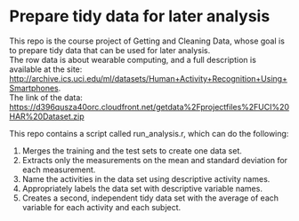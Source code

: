 # Prepare tidy data for later analysis
This repo is the course project of Getting and Cleaning Data, whose goal is to prepare tidy data that can be used for later analysis. <br>
The row data is about wearable computing, and a full description is available at the site:<br> http://archive.ics.uci.edu/ml/datasets/Human+Activity+Recognition+Using+Smartphones. <br>
The link of the data:<br>
https://d396qusza40orc.cloudfront.net/getdata%2Fprojectfiles%2FUCI%20HAR%20Dataset.zip   

This repo contains a script called run_analysis.r, which can do the following:<br>
1. Merges the training and the test sets to create one data set.<br>
2. Extracts only the measurements on the mean and standard deviation for each measurement. <br>
3. Name the activities in the data set using descriptive activity names.<br>
4. Appropriately labels the data set with descriptive variable names. <br>
5. Creates a second, independent tidy data set with the average of each variable for each activity and each subject.<br>

 
